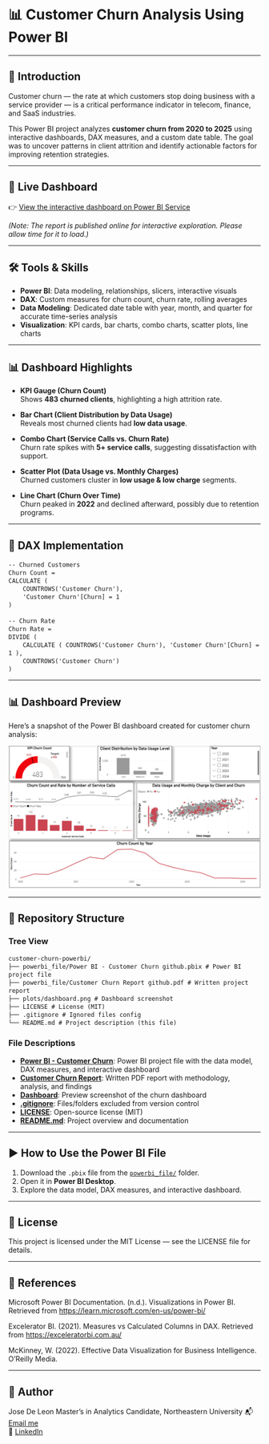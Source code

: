 # 📊 Customer Churn Analysis Using Power BI

---

## 📖 Introduction
Customer churn — the rate at which customers stop doing business with a service provider — is a critical performance indicator in telecom, finance, and SaaS industries.  

This Power BI project analyzes **customer churn from 2020 to 2025** using interactive dashboards, DAX measures, and a custom date table. The goal was to uncover patterns in client attrition and identify actionable factors for improving retention strategies.

---

## 🔗 Live Dashboard
👉 [View the interactive dashboard on Power BI Service](https://app.powerbi.com/groups/me/reports/77e92f67-7f1f-45fb-9204-a7ccc50da0dc/711aadd9a25ecbdddcb7?experience=power-bi)

*(Note: The report is published online for interactive exploration. Please allow time for it to load.)*

---

## 🛠️ Tools & Skills
- **Power BI**: Data modeling, relationships, slicers, interactive visuals  
- **DAX**: Custom measures for churn count, churn rate, rolling averages  
- **Data Modeling**: Dedicated date table with year, month, and quarter for accurate time-series analysis  
- **Visualization**: KPI cards, bar charts, combo charts, scatter plots, line charts  

---

## 📊 Dashboard Highlights

- **KPI Gauge (Churn Count)**  
  Shows **483 churned clients**, highlighting a high attrition rate.  

- **Bar Chart (Client Distribution by Data Usage)**  
  Reveals most churned clients had **low data usage**.  

- **Combo Chart (Service Calls vs. Churn Rate)**  
  Churn rate spikes with **5+ service calls**, suggesting dissatisfaction with support.  

- **Scatter Plot (Data Usage vs. Monthly Charges)**  
  Churned customers cluster in **low usage & low charge** segments.  

- **Line Chart (Churn Over Time)**  
  Churn peaked in **2022** and declined afterward, possibly due to retention programs.  

---

## 📐 DAX Implementation
```DAX
-- Churned Customers
Churn Count =
CALCULATE (
    COUNTROWS('Customer Churn'),
    'Customer Churn'[Churn] = 1
)

-- Churn Rate
Churn Rate =
DIVIDE (
    CALCULATE ( COUNTROWS('Customer Churn'), 'Customer Churn'[Churn] = 1 ),
    COUNTROWS('Customer Churn')
)
```

---

## 📊 Dashboard Preview

Here’s a snapshot of the Power BI dashboard created for customer churn analysis:

![Dashboard Preview](plots/dashboard.png)

---

## 📂 Repository Structure

### Tree View
```
customer-churn-powerbi/
├── powerbi_file/Power BI - Customer Churn github.pbix # Power BI project file
├── powerbi_file/Customer Churn Report github.pdf # Written project report
├── plots/dashboard.png # Dashboard screenshot
├── LICENSE # License (MIT)
├── .gitignore # Ignored files config
└── README.md # Project description (this file)
```

### File Descriptions  
- [**Power BI - Customer Churn**](powerbi_file/Power%20BI%20-%20Customer%20Churn%20github.pbix): Power BI project file with the data model, DAX measures, and interactive dashboard
- [**Customer Churn Report**](powerbi_file/Customer%20Churn%20Report%20github.pdf): Written PDF report with methodology, analysis, and findings    
- [**Dashboard**](plots/dashboard.png): Preview screenshot of the churn dashboard  
- [**.gitignore**](.gitignore): Files/folders excluded from version control  
- [**LICENSE**](LICENSE): Open-source license (MIT)  
- [**README.md**](README.md): Project overview and documentation  

---

## ▶️ How to Use the Power BI File

1. Download the `.pbix` file from the [`powerbi_file/`](powerbi_file) folder.  
2. Open it in **Power BI Desktop**.  
3. Explore the data model, DAX measures, and interactive dashboard.  

---

## 🔑 License

This project is licensed under the MIT License — see the LICENSE file for details.

---

## 📜 References

Microsoft Power BI Documentation. (n.d.). Visualizations in Power BI. Retrieved from https://learn.microsoft.com/en-us/power-bi/

Excelerator BI. (2021). Measures vs Calculated Columns in DAX. Retrieved from https://exceleratorbi.com.au/

McKinney, W. (2022). Effective Data Visualization for Business Intelligence. O’Reilly Media.

---

## 👤 Author
Jose De Leon
Master’s in Analytics Candidate, Northeastern University
📬 [Email me](mailto:j.angel2294@gmail.com)  
🔗 [LinkedIn](https://www.linkedin.com/in/jose-de-leon-analytics/)
